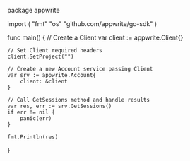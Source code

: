 package appwrite

import (
    "fmt"
    "os"
    "github.com/appwrite/go-sdk"
)

func main() {
    // Create a Client
    var client := appwrite.Client{}

    // Set Client required headers
    client.SetProject("")

    // Create a new Account service passing Client
    var srv := appwrite.Account{
        client: &client
    }

    // Call GetSessions method and handle results
    var res, err := srv.GetSessions()
    if err != nil {
        panic(err)
    }

    fmt.Println(res)
}
